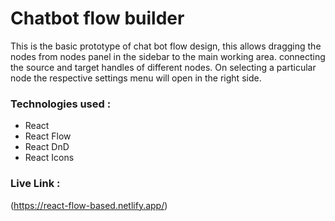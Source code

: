 # Chatbot flow builder

This is the basic prototype of chat bot flow design, this allows dragging the nodes from nodes panel in the sidebar to the main working area. connecting the source and target handles of different nodes.
On selecting a particular node the respective settings menu will open in the right side.

### Technologies used :

- React
- React Flow
- React DnD
- React Icons

### Live Link :

(https://react-flow-based.netlify.app/)

